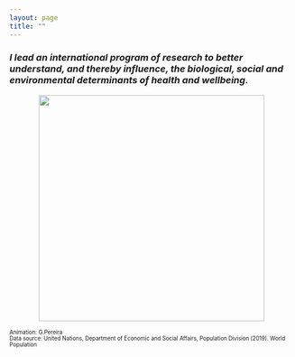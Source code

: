 ```yaml
---
layout: page
title: ""
---
```


### _I lead an international program of research to better understand, and thereby influence, the biological, social and environmental determinants of health and wellbeing._



<p align="center">
<img src="https://gavinfpereira.github.io/assets/childmortality.gif" width="400" height="400" />
</p>
<sub><sup>Animation: G.Pereira<br>Data source: United Nations, Department of Economic and Social Affairs, Population Division (2019). World Population </sup></sub>

